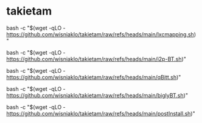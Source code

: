 # takietam

bash -c "$(wget -qLO - https://github.com/wisniaklo/takietam/raw/refs/heads/main/lxcmapping.sh)"

bash -c "$(wget -qLO - https://github.com/wisniaklo/takietam/raw/refs/heads/main/i2p-BT.sh)"

bash -c "$(wget -qLO - https://github.com/wisniaklo/takietam/raw/refs/heads/main/qBitt.sh)"

bash -c "$(wget -qLO - https://github.com/wisniaklo/takietam/raw/refs/heads/main/biglyBT.sh)"

bash -c "$(wget -qLO - https://github.com/wisniaklo/takietam/raw/refs/heads/main/postInstall.sh)"
